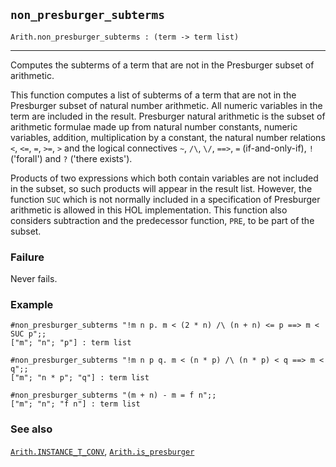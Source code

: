 ## `non_presburger_subterms`

``` hol4
Arith.non_presburger_subterms : (term -> term list)
```

------------------------------------------------------------------------

Computes the subterms of a term that are not in the Presburger subset of
arithmetic.

This function computes a list of subterms of a term that are not in the
Presburger subset of natural number arithmetic. All numeric variables in
the term are included in the result. Presburger natural arithmetic is
the subset of arithmetic formulae made up from natural number constants,
numeric variables, addition, multiplication by a constant, the natural
number relations `<`, `<=`, `=`, `>=`, `>` and the logical connectives
`~`, `/\`, `\/`, `==>`, `=` (if-and-only-if), `!` ('forall') and `?`
('there exists').

Products of two expressions which both contain variables are not
included in the subset, so such products will appear in the result list.
However, the function `SUC` which is not normally included in a
specification of Presburger arithmetic is allowed in this HOL
implementation. This function also considers subtraction and the
predecessor function, `PRE`, to be part of the subset.

### Failure

Never fails.

### Example

``` hol4
#non_presburger_subterms "!m n p. m < (2 * n) /\ (n + n) <= p ==> m < SUC p";;
["m"; "n"; "p"] : term list

#non_presburger_subterms "!m n p q. m < (n * p) /\ (n * p) < q ==> m < q";;
["m"; "n * p"; "q"] : term list

#non_presburger_subterms "(m + n) - m = f n";;
["m"; "n"; "f n"] : term list
```

### See also

[`Arith.INSTANCE_T_CONV`](#Arith.INSTANCE_T_CONV),
[`Arith.is_presburger`](#Arith.is_presburger)
